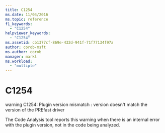 ```yaml
---
title: C1254
ms.date: 11/04/2016
ms.topic: reference
f1_keywords:
  - "C1254"
helpviewer_keywords:
  - "C1254"
ms.assetid: cb1377cf-869e-432d-941f-71f77134f97a
author: corob-msft
ms.author: corob
manager: markl
ms.workload:
  - "multiple"
---
```

# C1254
warning C1254: Plugin version mismatch : version doesn't match the version of the PREfast driver

 The Code Analysis tool reports this warning when there is an internal error with the plugin version, not in the code being analyzed.
